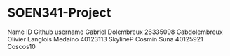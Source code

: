 # SOEN341-Project

Name                                   ID                        Github username
Gabriel Dolembreux                     26335098                  Gabdolembreux
Olivier Langlois Medaino               40123113                  SkylineP
Cosmin Suna                            40125921                  Coscos10
